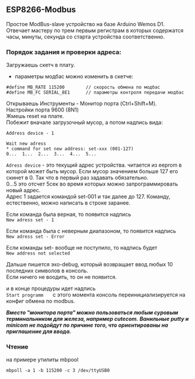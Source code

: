 ## ESP8266-Modbus

Простое ModBus-slave устройство на базе Arduino Wemos D1.  
Отвечает мастеру по трем первым регистрам в которых содержатся часы, минуты, секунда со старта устройства соответственно.  

### Порядок задания и проверки адреса:  

Загружаешь скетч в плату.   
* параметры модбас можно изменить в скетче:  

```с
#define MB_RATE 115200        // скорость обмена по модбас
#define MB_FC SERIAL_8E1      // параметры контроля передачи модбас
```

Открываешь Инструменты - Монитор порта (Ctrl+Shift+M).  
Настройки порта 9600 (8N1)  
Жмешь reset на плате.   
Побежит вначале загрузочный мусор, а потом надпись вида:  

```
Address device - 1  

Wait new adress  
* command for set new address: set-xxx (001-127)  
0...  1...  2...  3...  4...  5...    

```

`Adress device` - это текущий адрес устройства. читается из eeprom в которой может быть мусор.  Если мусор значением больше 127 его скинет в 0. Так что в первый раз задавать обязательно.  
0...5 это отсчет 5сек во время которых можно запрограммировать новый адрес.  
Адрес 1 задается командой set-001 и так далее до 127. Команду, естественно, можно написать в строке заранее.  

Если команда была верная, то появится надпись   
`New adress set - 1  `

Если команда была с неверным диапазоном, то появится надпись  
`New adress set - Error  `

Если команды set- вообще не поступило, то надпись будет   
`New address not selected  `

Дальше пишется эхо-debug, который возвращает ввод любых 10 последних символов в консоль.  
Если ничего не воодить, то он не появится.  

и в конце процедуры идет надпись   
`Start programm   `
с этого момента консоль переинициализируется на конфиг обмена по modbus.  

***Вместо "монитора порта" можно пользоваться любым суровым терминальником для железа, например cutecom.***
***Ванильные putty и minicom не подойдут по причине того, что ориентированы на приглашение для ввода.***

### Чтение 

на примере утилиты mbpool  

`mbpoll -a 1 -b 115200 -c 3 /dev/ttyUSB0`
